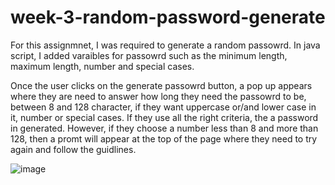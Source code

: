 # week-3-random-password-generate
For this assignmnet, I was required to generate a random passowrd.
In java script, I added varaibles for passowrd such as the minimum length, maximum length, number and special cases. 

Once the user clicks on the generate passowrd  button, a pop up appears where they are need to answer how long they need the passowrd to be, between 8 and 128 character, if they want uppercase or/and lower case in it, number or special cases. If they use all the right criteria, the a password in generated. However, if they choose a number less than 8 and more than 128, then a promt will appear at the top of the page where they need to try again and follow the guidlines.

![image](https://user-images.githubusercontent.com/76731133/110247545-6e198700-7f75-11eb-8736-2a0f018f6485.png)

